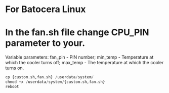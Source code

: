 # For Batocera Linux


# In the fan.sh file change CPU_PIN parameter to your.

Variable parameters:
fan_pin - PIN number;
min_temp - Temperature at which the cooler turns off;
max_temp - The temperature at which the cooler turns on.


```python
cp {custom.sh,fan.sh} /userdata/system/
chmod +x /userdata/system/{custom.sh,fan.sh}
reboot
```

